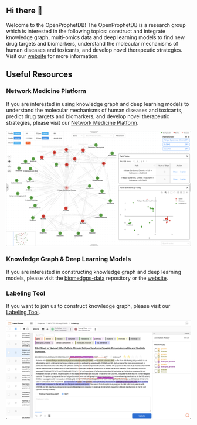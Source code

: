 ## Hi there 👋

Welcome to the OpenProphetDB! The OpenProphetDB is a research group which is interested in the following topics: construct and integrate knowledge graph, multi-omics data and deep learning models to find new drug targets and biomarkers, understand the molecular mechanisms of human diseases and toxicants, and develop novel therapeutic strategies. Visit our [website](https://prophetdb.org) for more information.

## Useful Resources

### Network Medicine Platform

If you are interested in using knowledge graph and deep learning models to understand the molecular mechanisms of human diseases and toxicants, predict drug targets and biomarkers, and develop novel therapeutic strategies, please visit our [Network Medicine Platform](https://drugs.3steps.cn/).

![Network Medicine Platform](./profile/assets/biomedgps.png)

### Knowledge Graph & Deep Learning Models

If you are interested in constructing knowledge graph and deep learning models, please visit the [biomedgps-data](https://github.com/OpenProphetDB/biomedgps-data) repository or the [website](https://open-prophetdb.github.io/biomedgps-data/).

### Labeling Tool

If you want to join us to construct knowledge graph, please visit our [Labeling Tool](https://prophet-studio.3steps.cn/).

![Labeling Tool](./profile/assets/labeling-tool.png)

<!--

**Here are some ideas to get you started:**

🙋‍♀️ A short introduction - what is your organization all about?
🌈 Contribution guidelines - how can the community get involved?
👩‍💻 Useful resources - where can the community find your docs? Is there anything else the community should know?
🍿 Fun facts - what does your team eat for breakfast?
🧙 Remember, you can do mighty things with the power of [Markdown](https://docs.github.com/github/writing-on-github/getting-started-with-writing-and-formatting-on-github/basic-writing-and-formatting-syntax)
-->

